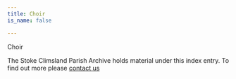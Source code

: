 ```yaml
---
title: Choir
is_name: false

---
```


Choir


The Stoke Climsland Parish Archive holds material under this index entry. To find out more please [contact us](/contact/)
